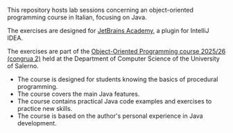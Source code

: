 This repository hosts lab sessions concerning an object-oriented programming course in Italian, focusing on Java.

The exercises are designed for [JetBrains Academy](https://plugins.jetbrains.com/plugin/10081-jetbrains-academy), a plugin for IntelliJ IDEA.

The exercises are part of the [Object-Oriented Programming course 2025/26 (congrua 2)](https://unisa.coursecatalogue.cineca.it/insegnamenti/2024/511548/2017/9999/500153?coorte=2023&schemaid=15912)
held at the Department of Computer Science of the University of Salerno.
* The course is designed for students knowing the basics of procedural programming.
* The course covers the main Java features.
* The course contains practical Java code examples and exercises to practice new skills.
* The course is based on the author's personal experience in Java development.
